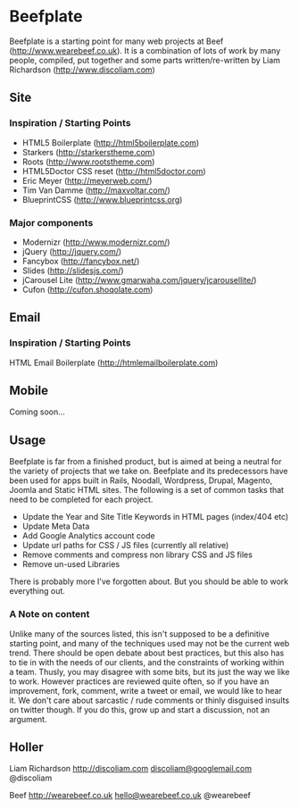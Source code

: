 #  Beefplate

Beefplate is a starting point for many web projects at Beef (http://www.wearebeef.co.uk). It is a combination of lots of work by many people, compiled, put together and some parts written/re-written by Liam Richardson (http://www.discoliam.com)

## Site

###  Inspiration / Starting Points 

* HTML5 Boilerplate (http://html5boilerplate.com)
* Starkers (http://starkerstheme.com)
* Roots (http://www.rootstheme.com)
* HTML5Doctor CSS reset (http://html5doctor.com)
* Eric Meyer (http://meyerweb.com/)
* Tim Van Damme (http://maxvoltar.com/)
* BlueprintCSS (http://www.blueprintcss.org)

### Major components

* Modernizr (http://www.modernizr.com/)
* jQuery (http://jquery.com/)
* Fancybox (http://fancybox.net/)
* Slides (http://slidesjs.com/)
* jCarousel Lite (http://www.gmarwaha.com/jquery/jcarousellite/)
* Cufon (http://cufon.shoqolate.com)

## Email

###  Inspiration / Starting Points 

HTML Email Boilerplate (http://htmlemailboilerplate.com)

## Mobile 

Coming soon...

## Usage
Beefplate is far from a finished product, but is aimed at being a neutral for the variety of projects that we take on. Beefplate and its predecessors have been used for apps built in Rails, Noodall, Wordpress, Drupal, Magento, Joomla and Static HTML sites. The following is a set of common tasks that need to be completed for each project. 

* Update the Year and Site Title Keywords in HTML pages (index/404 etc)
* Update Meta Data
* Add Google Analytics account code
* Update url paths for CSS / JS files (currently all relative)
* Remove comments and compress non library CSS and JS files
* Remove un-used Libraries

There is probably more I've forgotten about. But you should be able to work everything out.

### A Note on content

Unlike many of the sources listed, this isn't supposed to be a definitive starting point, and many of the techniques used may not be the current web trend. There should be open debate about best practices, but this also has to tie in with the needs of our clients, and the constraints of working within a team. Thusly, you may disagree with some bits, but its just the way we like to work. However practices are reviewed quite often, so if you have an improvement, fork, comment, write a tweet or email, we would like to hear it. We don't care about sarcastic / rude comments or thinly disguised insults on twitter though. If you do this, grow up and start a discussion, not an argument.

## Holler

Liam Richardson
http://discoliam.com
discoliam@googlemail.com
@discoliam

Beef
http://wearebeef.co.uk
hello@wearebeef.co.uk
@wearebeef